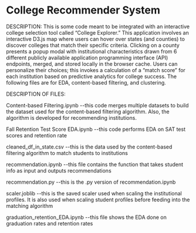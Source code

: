 # College Recommender System

DESCRIPTION: This is some code meant to be integrated with an interactive college selection tool called “College Explorer.” This application involves an interactive D3.js map where users can hover over states (and counties) to discover colleges that match their specific criteria. Clicking on a county presents a popup modal with institutional characteristics drawn from 6 different publicly available application programming interface (API) endpoints, merged, and stored locally in the browser cache. Users can personalize their choices; this invokes a calculation of a “match score” for each institution based on predictive analytics for college success.  The following files are for EDA, content-based filtering, and clustering.

DESCRIPTION OF FILES:

Content-based Filtering.ipynb 
--this code merges multiple datasets to build the dataset used for the content-based filtering algorithm.  Also, the algorithm is developed for recommending institutions.

Fall Retention Test Score EDA.ipynb
--this code performs EDA on SAT test scores and retention rate

cleaned_df_in_state.csv
--this is the data used by the content-based filtering algorithm to match students to institutions

recommendation.ipynb
--this file contains the function that takes student info as input and outputs recommendations

recommendation.py
--this is the .py version of recommendation.ipynb

scaler.joblib
--this is the saved scaler used when scaling the institutional profiles.  It is also used when scaling student profiles before feeding into the matching algorithm

graduation_retention_EDA.ipynb
--this file shows the EDA done on graduation rates and retention rates
